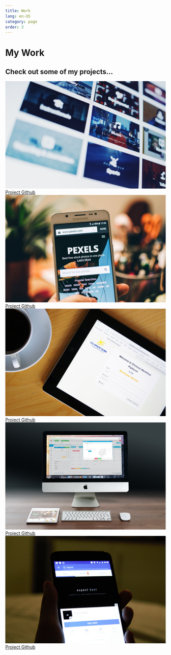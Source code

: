 ```yaml
---
title: Work
lang: en-US
category: page
order: 3
---
```

<main id="work">
<h1 class="lg-heading">
    My
    <span class="text-secondary">Work</span>
</h1>
<h2 class="sm-heading">
    Check out some of my projects...
</h2>
<div class="projects">
    <div class="item">
    <a href="#!">
        <img src="img/projects/project1.jpg" alt="Project">
    </a>
    <a href="#" class="btn-light">
        <i class="fas fa-eye"></i> Project
    </a>
    <a href="#" class="btn-dark">
        <i class="fab fa-github"></i> Github
    </a>
    </div>
    <div class="item">
    <a href="#!">
        <img src="img/projects/project2.jpg" alt="Project">
    </a>
    <a href="#" class="btn-light">
        <i class="fas fa-eye"></i> Project
    </a>
    <a href="#" class="btn-dark">
        <i class="fab fa-github"></i> Github
    </a>
    </div>
    <div class="item">
    <a href="#!">
        <img src="img/projects/project3.jpg" alt="Project">
    </a>
    <a href="#" class="btn-light">
        <i class="fas fa-eye"></i> Project
    </a>
    <a href="#" class="btn-dark">
        <i class="fab fa-github"></i> Github
    </a>
    </div>
    <div class="item">
    <a href="#!">
        <img src="img/projects/project4.jpg" alt="Project">
    </a>
    <a href="#" class="btn-light">
        <i class="fas fa-eye"></i> Project
    </a>
    <a href="#" class="btn-dark">
        <i class="fab fa-github"></i> Github
    </a>
    </div>
    <div class="item">
    <a href="#!">
        <img src="img/projects/project5.jpg" alt="Project">
    </a>
    <a href="#" class="btn-light">
        <i class="fas fa-eye"></i> Project
    </a>
    <a href="#" class="btn-dark">
        <i class="fab fa-github"></i> Github
    </a>
    </div>
</div>
</main>